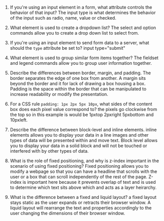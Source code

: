 1.  If you're using an input element in a form, what attribute controls the behavior of that input?
The input type is what determines the behavior of the input such as radio, name, value or checked.
2.  What element is used to create a dropdown list?
The select and option commands allow you to create a drop down list to select from.
3.  If you're using an input element to send form data to a server, what should the `type` attribute be set to?
input type="submit"
4.  What element is used to group similar form items together?
The fieldset and legend commands allow you to group user information together.


1.  Describe the differences between border, margin, and padding.
The border separates the edge of one box from another. A margin sits beyond the border and it for lack of drawing a box housing a box. Padding is the space within the border that can be manipulated to increase readability or modify the presentation.
2.  For a CSS rule `padding: 1px 2px 5px 10px`, what sides of the content box does each pixel value correspond to?
the pixels go clockwise from the top so in this example is would be 1pxtop 2pxright 5pxbottom and 10pxleft.
3.  Describe the difference between block-level and inline elements.
inline elements allows you to display your data in a line images and other types of data will be presented within and move text. Block level allows you to display your data in a solid block and will not be touched or interfered with by other types of data.
4.  What is the role of fixed positioning, and why is z-index important in the scenario of using fixed positioning?
Fixed positioning allows you to modify a webpage so that you can have a headline that scrolls with the user or a box that can scroll independently of the rest of the page. Z-index is important here because it prevents overlap of text and is used to determine which text sits above which and acts as a layer heirarchy.
5.  What is the difference between a fixed and liquid layout?
a fixed layout stays static as the user expands or retracts their browser window. A liquid layout will rearrange the text and properties accordingly to the user changing the dimensions of their browser window.
